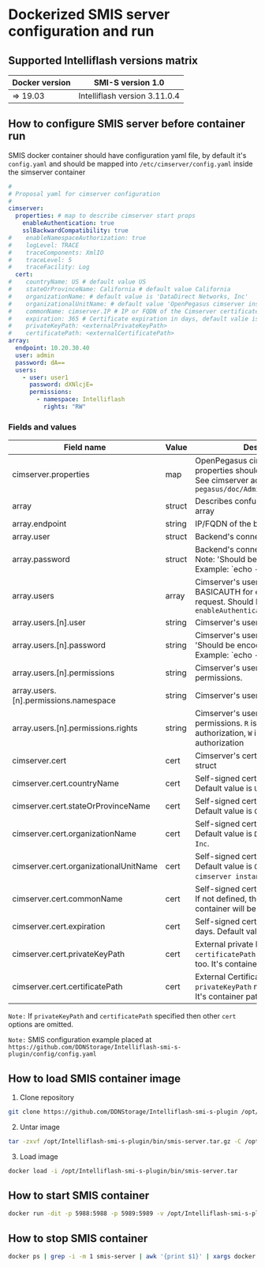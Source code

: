 # Dockerized SMIS server configuration and run

## Supported Intelliflash versions matrix

|  Docker version                      | SMI-S version 1.0             |
| ------------------------------------ | ----------------------------- |
|  => 19.03                            | Intelliflash version 3.11.0.4 |

## How to configure SMIS server before container run

SMIS docker container should have configuration yaml file, by default it's `config.yaml` and should be mapped into `/etc/cimserver/config.yaml` inside the simserver container

```yaml
#
# Proposal yaml for cimserver configuration
#
cimserver:
  properties: # map to describe cimserver start props
    enableAuthentication: true
    sslBackwardCompatibility: true
#    enableNamespaceAuthorization: true
#    logLevel: TRACE
#    traceComponents: XmlIO
#    traceLevel: 5
#    traceFacility: Log
  cert:
#    countryName: US # default value US
#    stateOrProvinceName: California # default value California
#    organizationName: # default value is 'DataDirect Networks, Inc'
#    organizationalUnitName: # default value 'OpenPegasus cimserver instance'
#    commonName: cimserver.IP # IP or FQDN of the Cimserver certificate
#    expiration: 365 # Certificate expiration in days, default valie is 365
#    privateKeyPath: <externalPrivateKeyPath>
#    certificatePath: <externalCertificatePath>
array:
  endpoint: 10.20.30.40
  user: admin
  password: dA==
  users:
    - user: user1
      password: dXNlcjE=
      permissions:
        - namespace: Intelliflash
          rights: "RW"

```

### Fields and values
Field name                           | Value   | Description
------------------------------------ | ------- | --------------------------------------------------------------------
cimserver.properties                 | map     |  OpenPegasus cimserver' initial properties should be described there. See cimserver admin's guide `pegasus/doc/Admin_Guide_Release.pdf`
array                                | struct  |  Describes confuguration for remote array
array.endpoint                       | string  |  IP/FQDN of the backend array
array.user                           | struct  |  Backend's connection user name
array.password                       | struct  |  Backend's connection password. Note: 'Should be encoded in BASE64. Example: `echo -n 'password' | base64`'.
array.users                          | array   |  Cimserver's users. Enables BASICAUTH for every remote request. Should be used when `enableAuthentication=true`
array.users.[n].user                 | string  |  Cimserver's user name
array.users.[n].password             | string  |  Cimserver's user password. Note: 'Should be encoded in BASE64. Example: `echo -n 'password' | base64`'.
array.users.[n].permissions          | string  |  Cimserver's user namespace permissions.
array.users.[n].permissions.namespace| string  |  Cimserver's user namespace name
array.users.[n].permissions.rights   | string  |  Cimserver's user namespace permissions. `R` is for READ authorization, `W` is for WRITE authorization
cimserver.cert                       | cert    |  Cimserver's certificate configuration struct
cimserver.cert.countryName           | cert    |  Self-signed certificate 'C' attribute. Default value is `US`.
cimserver.cert.stateOrProvinceName   | cert    |  Self-signed certificate 'ST' attribute. Default value is `California`.
cimserver.cert.organizationName      | cert    |  Self-signed certificate 'O' attribute. Default value is `DataDirect Networks, Inc`.
cimserver.cert.organizationalUnitName| cert    |  Self-signed certificate 'OU' attribute. Default value is `OpenPegasus cimserver instance`.
cimserver.cert.commonName            | cert    |  Self-signed certificate 'CN' attribute. If not defined, then IP address of the container will be used.
cimserver.cert.expiration            | cert    |  Self-signed certificate expiration in days. Default value `365`
cimserver.cert.privateKeyPath        | cert    |  External private key file path. `certificatePath` must be specified too. It's container path, not host.
cimserver.cert.certificatePath       | cert    |  External Certificate file path. `privateKeyPath`  must be specified too. It's container path, not host.

`Note:` If `privateKeyPath` and `certificatePath` specified then other `cert` options are omitted.

`Note:` SMIS configuration example placed at `https://github.com/DDNStorage/Intelliflash-smi-s-plugin/config/config.yaml`

## How to load SMIS container image

1. Clone repository
```bash
git clone https://github.com/DDNStorage/Intelliflash-smi-s-plugin /opt/Intelliflash-smi-s-plugin
```

2. Untar image
```bash
tar -zxvf /opt/Intelliflash-smi-s-plugin/bin/smis-server.tar.gz -C /opt/Intelliflash-smi-s-plugin/bin/
```

3. Load image
```bash
docker load -i /opt/Intelliflash-smi-s-plugin/bin/smis-server.tar
```

## How to start SMIS container

```bash
docker run -dit -p 5988:5988 -p 5989:5989 -v /opt/Intelliflash-smi-s-plugin/config:/etc/cimserver smis-server:1.0
```

## How to stop SMIS container
```bash
docker ps | grep -i -m 1 smis-server | awk '{print $1}' | xargs docker kill
```
